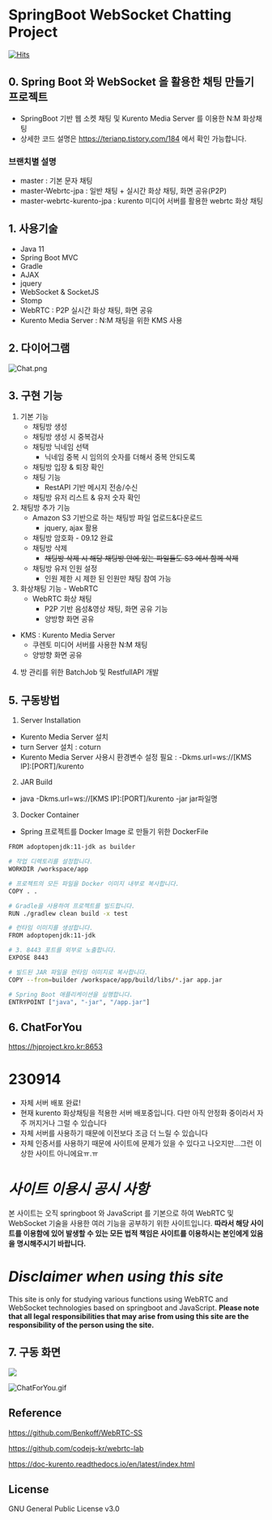 # SpringBoot WebSocket Chatting Project
[![Hits](https://hits.seeyoufarm.com/api/count/incr/badge.svg?url=https%3A%2F%2Fgithub.com%2FSeJonJ%2FSpring-WebSocket-Chatting&count_bg=%233310C8&title_bg=%2316C86B&icon=&icon_color=%23E7E7E7&title=HITS&edge_flat=true)](https://hits.seeyoufarm.com)

## 0. Spring Boot 와 WebSocket 을 활용한 채팅 만들기 프로젝트
- SpringBoot 기반 웹 소켓 채팅 및 Kurento Media Server 를 이용한 N:M 화상채팅
- 상세한 코드 설명은  https://terianp.tistory.com/184 에서 확인 가능합니다.

### 브랜치별 설명
- master : 기본 문자 채팅
- master-Webrtc-jpa : 일반 채팅 + 실시간 화상 채팅, 화면 공유(P2P)
- master-webrtc-kurento-jpa : kurento 미디어 서버를 활용한 webrtc 화상 채팅

## 1. 사용기술
- Java 11
- Spring Boot MVC
- Gradle
- AJAX
- jquery
- WebSocket & SocketJS
- Stomp
- WebRTC : P2P 실시간 화상 채팅, 화면 공유
- Kurento Media Server : N:M 채팅을 위한 KMS 사용

## 2. 다이어그램
![Chat.png](info%2FChat.png)

## 3. 구현 기능
1) 기본 기능
   - 채팅방 생성
   - 채팅방 생성 시 중복검사
   - 채팅방 닉네임 선택 
     - 닉네임 중복 시 임의의 숫자를 더해서 중복 안되도록
   - 채팅방 입장 & 퇴장 확인
   - 채팅 기능
     - RestAPI 기반 메시지 전송/수신
   - 채팅방 유저 리스트 & 유저 숫자 확인
2) 채팅방 추가 기능
   - Amazon S3 기반으로 하는 채팅방 파일 업로드&다운로드 
     - jquery, ajax 활용
   - 채팅방 암호화 - 09.12 완료
   - 채팅방 삭제
     - ~~채팅방 삭제 시 해당 채팅방 안에 있는 파일들도 S3 에서 함께 삭제~~
   - 채팅방 유저 인원 설정
     - 인원 제한 시 제한 된 인원만 채팅 참여 가능
3) 화상채팅 기능 - WebRTC
   - WebRTC 화상 채팅 
     - P2P 기반 음성&영상 채팅, 화면 공유 기능
     - 양방향 화면 공유
  - KMS : Kurento Media Server
    - 쿠렌토 미디어 서버를 사용한 N:M 채팅
    - 양방향 화면 공유
4) 방 관리를 위한 BatchJob 및 RestfullAPI 개발

## 5. 구동방법
1) Server Installation  
- Kurento Media Server 설치  
- turn Server 설치 : coturn  
- Kurento Media Server 사용시 환경변수 설정 필요 : -Dkms.url=ws://[KMS IP]:[PORT]/kurento  

2) JAR Build
- java -Dkms.url=ws://[KMS IP]:[PORT]/kurento -jar jar파일명

3) Docker Container
- Spring 프로젝트를 Docker Image 로 만들기 위한 DockerFile
```bash
FROM adoptopenjdk:11-jdk as builder

# 작업 디렉토리를 설정합니다.
WORKDIR /workspace/app

# 프로젝트의 모든 파일을 Docker 이미지 내부로 복사합니다.
COPY . .

# Gradle을 사용하여 프로젝트를 빌드합니다.
RUN ./gradlew clean build -x test

# 런타임 이미지를 생성합니다.
FROM adoptopenjdk:11-jdk

# 3. 8443 포트를 외부로 노출합니다.
EXPOSE 8443

# 빌드된 JAR 파일을 런타임 이미지로 복사합니다.
COPY --from=builder /workspace/app/build/libs/*.jar app.jar

# Spring Boot 애플리케이션을 실행합니다.
ENTRYPOINT ["java", "-jar", "/app.jar"]
```


## 6. ChatForYou
https://hjproject.kro.kr:8653

# 230914
- 자체 서버 배포 완료!
- 현재 kurento 화상채팅을 적용한 서버 배포중입니다. 다만 아직 안정화 중이라서 자주 꺼지거나 그럴 수 있습니다
- 자체 서버를 사용하기 때문에 이전보다 조금 더 느릴 수 있습니다
- 자체 인증서를 사용하기 때문에 사이트에 문제가 있을 수 있다고 나오지만...그런 이상한 사이트 아니에요ㅠ.ㅠ 

# **_사이트 이용시 공시 사항_**
본 사이트는 오직 springboot 와 JavaScript 를 기본으로 하여 WebRTC 및 WebSocket 기술을 사용한 여러 기능을 공부하기 위한 사이트입니다.
**따라서 해당 사이트를 이용함에 있어 발생할 수 있는 모든 법적 책임은 사이트를 이용하시는 본인에게 있음을 명시해주시기 바랍니다.**

# **_Disclaimer when using this site_**
This site is only for studying various functions using WebRTC and WebSocket technologies based on springboot and JavaScript.
**Please note that all legal responsibilities that may arise from using this site are the responsibility of the person using the site.** 

## 7. 구동 화면

![](info/chattingFileUpload.gif)

![ChatForYou.gif](info%2FChatForYou.gif)


## Reference
https://github.com/Benkoff/WebRTC-SS

https://github.com/codejs-kr/webrtc-lab

https://doc-kurento.readthedocs.io/en/latest/index.html

## License
GNU General Public License v3.0 